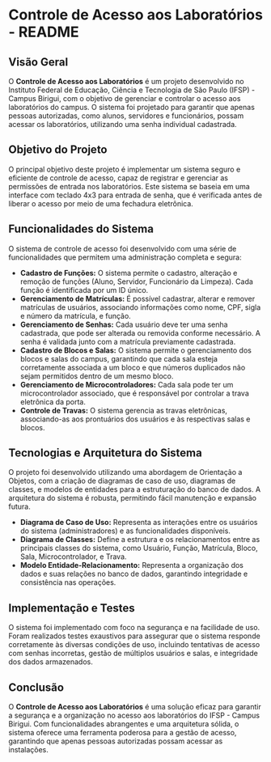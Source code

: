 <h1>Controle de Acesso aos Laboratórios - README</h1>

<h2>Visão Geral</h2>
<p>O <strong>Controle de Acesso aos Laboratórios</strong> é um projeto desenvolvido no Instituto Federal de Educação, Ciência e Tecnologia de São Paulo (IFSP) - Campus Birigui, com o objetivo de gerenciar e controlar o acesso aos laboratórios do campus. O sistema foi projetado para garantir que apenas pessoas autorizadas, como alunos, servidores e funcionários, possam acessar os laboratórios, utilizando uma senha individual cadastrada.</p>

<h2>Objetivo do Projeto</h2>
<p>O principal objetivo deste projeto é implementar um sistema seguro e eficiente de controle de acesso, capaz de registrar e gerenciar as permissões de entrada nos laboratórios. Este sistema se baseia em uma interface com teclado 4x3 para entrada de senha, que é verificada antes de liberar o acesso por meio de uma fechadura eletrônica.</p>

<h2>Funcionalidades do Sistema</h2>
<p>O sistema de controle de acesso foi desenvolvido com uma série de funcionalidades que permitem uma administração completa e segura:</p>
<ul>
    <li><strong>Cadastro de Funções:</strong> O sistema permite o cadastro, alteração e remoção de funções (Aluno, Servidor, Funcionário da Limpeza). Cada função é identificada por um ID único.</li>
    <li><strong>Gerenciamento de Matrículas:</strong> É possível cadastrar, alterar e remover matrículas de usuários, associando informações como nome, CPF, sigla e número da matrícula, e função.</li>
    <li><strong>Gerenciamento de Senhas:</strong> Cada usuário deve ter uma senha cadastrada, que pode ser alterada ou removida conforme necessário. A senha é validada junto com a matrícula previamente cadastrada.</li>
    <li><strong>Cadastro de Blocos e Salas:</strong> O sistema permite o gerenciamento dos blocos e salas do campus, garantindo que cada sala esteja corretamente associada a um bloco e que números duplicados não sejam permitidos dentro de um mesmo bloco.</li>
    <li><strong>Gerenciamento de Microcontroladores:</strong> Cada sala pode ter um microcontrolador associado, que é responsável por controlar a trava eletrônica da porta.</li>
    <li><strong>Controle de Travas:</strong> O sistema gerencia as travas eletrônicas, associando-as aos prontuários dos usuários e às respectivas salas e blocos.</li>
</ul>

<h2>Tecnologias e Arquitetura do Sistema</h2>
<p>O projeto foi desenvolvido utilizando uma abordagem de Orientação a Objetos, com a criação de diagramas de caso de uso, diagramas de classes, e modelos de entidades para a estruturação do banco de dados. A arquitetura do sistema é robusta, permitindo fácil manutenção e expansão futura.</p>
<ul>
    <li><strong>Diagrama de Caso de Uso:</strong> Representa as interações entre os usuários do sistema (administradores) e as funcionalidades disponíveis.</li>
    <li><strong>Diagrama de Classes:</strong> Define a estrutura e os relacionamentos entre as principais classes do sistema, como Usuário, Função, Matrícula, Bloco, Sala, Microcontrolador, e Trava.</li>
    <li><strong>Modelo Entidade-Relacionamento:</strong> Representa a organização dos dados e suas relações no banco de dados, garantindo integridade e consistência nas operações.</li>
</ul>

<h2>Implementação e Testes</h2>
<p>O sistema foi implementado com foco na segurança e na facilidade de uso. Foram realizados testes exaustivos para assegurar que o sistema responde corretamente às diversas condições de uso, incluindo tentativas de acesso com senhas incorretas, gestão de múltiplos usuários e salas, e integridade dos dados armazenados.</p>

<h2>Conclusão</h2>
<p>O <strong>Controle de Acesso aos Laboratórios</strong> é uma solução eficaz para garantir a segurança e a organização no acesso aos laboratórios do IFSP - Campus Birigui. Com funcionalidades abrangentes e uma arquitetura sólida, o sistema oferece uma ferramenta poderosa para a gestão de acesso, garantindo que apenas pessoas autorizadas possam acessar as instalações.</p>
